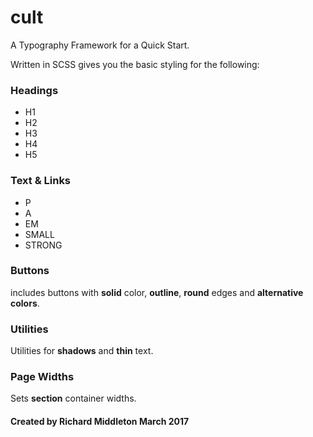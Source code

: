 # cult
A Typography Framework for a Quick Start.



Written in SCSS gives you the basic styling for the following:

### Headings

- H1
- H2
- H3
- H4
- H5

### Text & Links

- P
- A
- EM
- SMALL
- STRONG

### Buttons

includes buttons with **solid** color, **outline**, **round** edges and **alternative colors**.

### Utilities

Utilities for **shadows** and **thin** text.

### Page Widths

Sets **section** container widths.


#### Created by Richard Middleton March 2017

